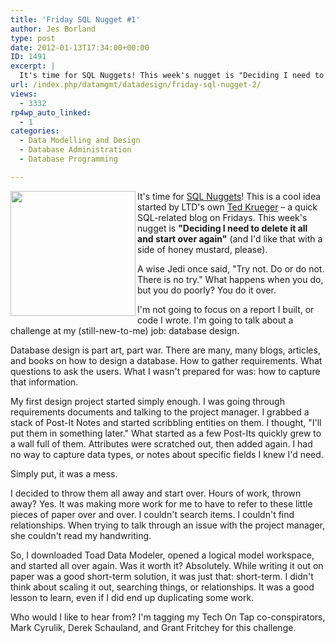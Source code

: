 ```yaml
---
title: 'Friday SQL Nugget #1'
author: Jes Borland
type: post
date: 2012-01-13T17:34:00+00:00
ID: 1491
excerpt: |
  It's time for SQL Nuggets! This week's nugget is "Deciding I need to delete it all and start over again".
url: /index.php/datamgmt/datadesign/friday-sql-nugget-2/
views:
  - 3332
rp4wp_auto_linked:
  - 1
categories:
  - Data Modelling and Design
  - Database Administration
  - Database Programming

---
```

 <img src="/wp-content/uploads/blogs/ITProfessionals/sqlnugget.jpg?mtime=1326466147" alt="" title="" align="left" width="200" height="200" />It's time for [SQL Nuggets][1]! This is a cool idea started by LTD's own [Ted Krueger][2] – a quick SQL-related blog on Fridays. This week's nugget is **"Deciding I need to delete it all and start over again"** (and I'd like that with a side of honey mustard, please). 

A wise Jedi once said, "Try not. Do or do not. There is no try." What happens when you do, but you do poorly? You do it over. 

I'm not going to focus on a report I built, or code I wrote. I'm going to talk about a challenge at my (still-new-to-me) job: database design. 

Database design is part art, part war. There are many, many blogs, articles, and books on how to design a database. How to gather requirements. What questions to ask the users. What I wasn't prepared for was: how to capture that information. 

My first design project started simply enough. I was going through requirements documents and talking to the project manager. I grabbed a stack of Post-It Notes and started scribbling entities on them. I thought, "I'll put them in something later." What started as a few Post-Its quickly grew to a wall full of them. Attributes were scratched out, then added again. I had no way to capture data types, or notes about specific fields I knew I'd need. 

Simply put, it was a mess. 

I decided to throw them all away and start over. Hours of work, thrown away? Yes. It was making more work for me to have to refer to these little pieces of paper over and over. I couldn't search items. I couldn't find relationships. When trying to talk through an issue with the project manager, she couldn't read my handwriting. 

So, I downloaded Toad Data Modeler, opened a logical model workspace, and started all over again. Was it worth it? Absolutely. While writing it out on paper was a good short-term solution, it was just that: short-term. I didn't think about scaling it out, searching things, or relationships. It was a good lesson to learn, even if I did end up duplicating some work. 

Who would I like to hear from? I'm tagging my Tech On Tap co-conspirators, Mark Cyrulik, Derek Schauland, and Grant Fritchey for this challenge.

 [1]: /index.php/ITProfessionals/ProfessionalDevelopment/friday-sql-nugget-1
 [2]: /index.php/All/?disp=authdir&author=68